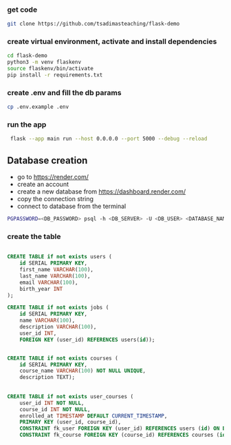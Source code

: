 ### get code

```bash
git clone https://github.com/tsadimasteaching/flask-demo
```

### create virtual environment, activate and install dependencies
```bash
cd flask-demo
python3 -m venv flaskenv
source flaskenv/bin/activate
pip install -r requirements.txt
```

### create .env and fill the db params

```bash
cp .env.example .env
```
### run the app
```bash
 flask --app main run --host 0.0.0.0 --port 5000 --debug --reload
```

    

## Database creation
* go to https://render.com/
* create an account
* create a new database from https://dashboard.render.com/
* copy the connection string
* connect to database from the terminal
```bash
PGPASSWORD=<DB_PASSWORD> psql -h <DB_SERVER> -U <DB_USER> <DATABASE_NAME>
```

### create the table
```sql

CREATE TABLE if not exists users (
    id SERIAL PRIMARY KEY,
    first_name VARCHAR(100),
    last_name VARCHAR(100),
    email VARCHAR(100),
    birth_year INT
);

CREATE TABLE if not exists jobs (
    id SERIAL PRIMARY KEY,
    name VARCHAR(100),
    description VARCHAR(100),
    user_id INT,
    FOREIGN KEY (user_id) REFERENCES users(id));


CREATE TABLE if not exists courses (
    id SERIAL PRIMARY KEY,
    course_name VARCHAR(100) NOT NULL UNIQUE,
    description TEXT);
                
                                                              
CREATE TABLE if not exists user_courses (
    user_id INT NOT NULL,
    course_id INT NOT NULL,
    enrolled_at TIMESTAMP DEFAULT CURRENT_TIMESTAMP,
    PRIMARY KEY (user_id, course_id),
    CONSTRAINT fk_user FOREIGN KEY (user_id) REFERENCES users (id) ON DELETE CASCADE,
    CONSTRAINT fk_course FOREIGN KEY (course_id) REFERENCES courses (id) ON DELETE CASCADE);
                                                              
                                                              
                                                              
                 

```